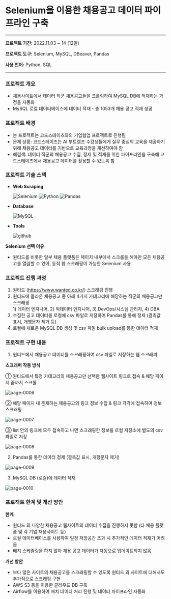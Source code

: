 # Selenium을 이용한 채용공고 데이터 파이프라인 구축

---

**프로젝트 기간:** 2022.11.03 ~ 14 (12일)

**프로젝트 도구:** Selenium, MySQL, DBeaver, Pandas

**사용 언어:** Python, SQL

---

### 프로젝트 개요

- 채용사이트에서 데이터 직군 채용공고들을 크롤링하여 MySQL DB에 적재하는 과정을 자동화
- MySQL 로컬 데이터베이스에 데이터 적재 - 총 1053개 채용 공고 적재 성공

### 프로젝트 배경

- 본 프로젝트는 코드스테이츠와의 기업협업 프로젝트로 진행됨
- 문제 상황: 코드스테이츠는 AI 부트캠프 수강생들에게 실무 중심의 교육을 제공하기 위해 채용공고 데이터를 기반으로 교육과정을 개선하여야 함
- 해결책: 데이터 직군의 채용공고 수집, 정제 및 적재를 위한 파이프라인을 구축해 코드스테이츠에서 채용공고 데이터를 활용할 수 있도록 함

### 프로젝트 기술 스택

- **Web Scraping**
    
    ![Selenium](https://img.shields.io/badge/Selenium-43B02A?style=for-the-badge&logo=selenium&logoColor=white) ![Python](https://img.shields.io/badge/Python-3776AB?style=for-the-badge&logo=python&logoColor=white) ![Pandas](https://img.shields.io/badge/Pandas-150458?style=for-the-badge&logo=pandas&logoColor=white) 
   
- **Database**
    
    ![MySQL](https://img.shields.io/badge/mysql-4479A1?style=for-the-badge&logo=mysql&logoColor=white)
    
- **Tools**
    
    ![github](https://img.shields.io/badge/github-181717?style=for-the-badge&logo=github&logoColor=white)
    

**Selenium 선택 이유**

- 원티드를 비롯한 일부 채용 플랫폼은 페이지 내부에서 스크롤을 해야만 모든 채용공고를 열람할 수 있어, 동적 웹 스크래핑이 가능한 Selenium 사용


### 프로젝트 진행 과정

1. 원티드 (https://www.wanted.co.kr/) 스크래핑 진행
2. 원티드에 올라온 채용공고 중 아래 4가지 카테고리에 해당하는 직군의 채용공고만 스크래핑<br>1) 데이터 엔지니어, 2) 빅데이터 엔지니어, 3) DevOps/시스템 관리자, 4) DBA
3. 수집한 공고 데이터를 로컬에 csv 파일로 저장하여 Pandas를 통해 정제 (결측값 표시, 개행문자 제거 등)
4. 로컬에 새로운 MySQL DB 생성 및 csv 파일 bulk upload를 통한 데이터 적재


### 프로젝트 구현 내용

1. 원티드에서 채용공고 데이터를 스크래핑하여 csv 파일로 저장하는 웹 스크래퍼

**스크래퍼 작동 방식**

① 원티드에서 특정 카테고리의 채용공고만 선택한 웹사이트 링크로 접속 & 해당 페이지 끝까지 스크롤

![page-0006](https://user-images.githubusercontent.com/46596653/211158483-c715cafe-ee0c-4750-9353-792d3b61eeb7.jpg)

② 해당 페이지 내 존재하는 채용공고의 링크 정보 수집 & 링크 각각에 접속하여 정보 스크래핑

![page-0007](https://user-images.githubusercontent.com/46596653/211158484-3e27a93e-7c4d-4f47-97cf-3131bc0ec329.jpg)


③ list 안의 링크에 모두 접속하고 나면 스크래핑한 정보를 로컬 저장소에 별도의 csv 파일로 저장

![page-0008](https://user-images.githubusercontent.com/46596653/211158487-d1ec660e-4ee3-453e-aea0-0de6b0221af1.jpg)

2. Pandas를 통한 데이터 정제 (결측값 표시, 개행문자 제거)

![page-0009](https://user-images.githubusercontent.com/46596653/211158557-6b330996-f3a3-421b-8d2c-0e42cacd5b34.jpg)

3. MySQL DB (로컬)에 데이터 적재

![page-0010](https://user-images.githubusercontent.com/46596653/211158558-5e6e06b9-ba84-413c-b761-3e0da270993d.jpg)



### 프로젝트 한계 및 개선 방안

**한계**

- 원티드 외 다양한 채용공고 웹사이트의 데이터 수집을 진행하지 못함 (타 채용 플랫폼 및 각 기업 채용사이트 등)
- 로컬 데이터베이스를 사용하여 일정 저장공간 초과 시 추가적인 데이터 적재가 어려움
- 배치 스케줄링을 하지 않아 채용 공고 데이터가 자동으로 업데이트되지 않음

**개선 방안**

- 보다 많은 사이트의 채용공고를 스크래핑할 수 있도록 원티드 외 사이트에 대해서도 추가적으로 스크래핑 구현
- AWS S3 등을 이용한 클라우드 DB 구축
- Airflow를 이용하여 배치 데이터 처리 진행 및 데이터 파이프라인 자동화


